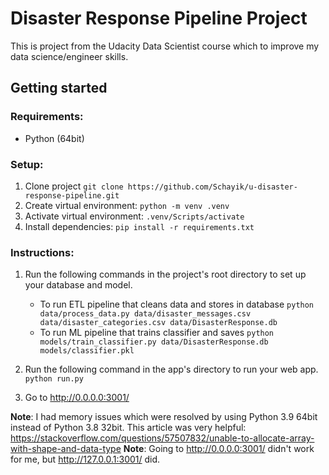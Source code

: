 # Disaster Response Pipeline Project

This is project from the Udacity Data Scientist course which to improve my data science/engineer skills.

## Getting started

### Requirements:
- Python (64bit)

### Setup:
1. Clone project `git clone https://github.com/Schayik/u-disaster-response-pipeline.git`
2. Create virtual environment: `python -m venv .venv`
3. Activate virtual environment: `.venv/Scripts/activate`
4. Install dependencies: `pip install -r requirements.txt`

### Instructions:
1. Run the following commands in the project's root directory to set up your database and model.

    - To run ETL pipeline that cleans data and stores in database
        `python data/process_data.py data/disaster_messages.csv data/disaster_categories.csv data/DisasterResponse.db`
    - To run ML pipeline that trains classifier and saves
        `python models/train_classifier.py data/DisasterResponse.db models/classifier.pkl`

2. Run the following command in the app's directory to run your web app.
    `python run.py`

3. Go to http://0.0.0.0:3001/

**Note**: I had memory issues which were resolved by using Python 3.9 64bit instead of Python 3.8 32bit. This article was very helpful: https://stackoverflow.com/questions/57507832/unable-to-allocate-array-with-shape-and-data-type
**Note**: Going to http://0.0.0.0:3001/ didn't work for me, but http://127.0.0.1:3001/ did.
